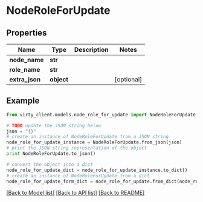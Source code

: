 # NodeRoleForUpdate


## Properties

Name | Type | Description | Notes
------------ | ------------- | ------------- | -------------
**node_name** | **str** |  | 
**role_name** | **str** |  | 
**extra_json** | **object** |  | [optional] 

## Example

```python
from virty_client.models.node_role_for_update import NodeRoleForUpdate

# TODO update the JSON string below
json = "{}"
# create an instance of NodeRoleForUpdate from a JSON string
node_role_for_update_instance = NodeRoleForUpdate.from_json(json)
# print the JSON string representation of the object
print NodeRoleForUpdate.to_json()

# convert the object into a dict
node_role_for_update_dict = node_role_for_update_instance.to_dict()
# create an instance of NodeRoleForUpdate from a dict
node_role_for_update_form_dict = node_role_for_update.from_dict(node_role_for_update_dict)
```
[[Back to Model list]](../README.md#documentation-for-models) [[Back to API list]](../README.md#documentation-for-api-endpoints) [[Back to README]](../README.md)


